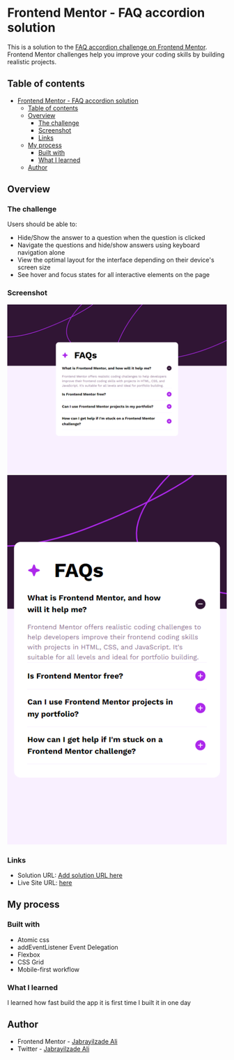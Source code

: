 # Frontend Mentor - FAQ accordion solution

This is a solution to the [FAQ accordion challenge on Frontend Mentor](https://www.frontendmentor.io/challenges/faq-accordion-wyfFdeBwBz). Frontend Mentor challenges help you improve your coding skills by building realistic projects. 

## Table of contents

- [Frontend Mentor - FAQ accordion solution](#frontend-mentor---faq-accordion-solution)
  - [Table of contents](#table-of-contents)
  - [Overview](#overview)
    - [The challenge](#the-challenge)
    - [Screenshot](#screenshot)
    - [Links](#links)
  - [My process](#my-process)
    - [Built with](#built-with)
    - [What I learned](#what-i-learned)
  - [Author](#author)


## Overview

### The challenge

Users should be able to:

- Hide/Show the answer to a question when the question is clicked
- Navigate the questions and hide/show answers using keyboard navigation alone
- View the optimal layout for the interface depending on their device's screen size
- See hover and focus states for all interactive elements on the page

### Screenshot

![](./design/my-design/desktop.png)
![](./design/my-design/mobile.png)

### Links

- Solution URL: [Add solution URL here](https://www.frontendmentor.io/solutions/faq-accordion-using-js-and-css-grid-jjV4QtVA2R)
- Live Site URL: [here](https://faq-accordion-by-frontendmentor.netlify.app/)

## My process

### Built with

- Atomic css
- addEventListener Event Delegation
- Flexbox
- CSS Grid
- Mobile-first workflow

### What I learned

I learned how fast build the app it is first time I built it in one day

## Author

- Frontend Mentor - [Jabrayilzade Ali](https://www.frontendmentor.io/profile/jabrayilzadeali)
- Twitter - [Jabrayilzade Ali](https://twitter.com/JabrayilzadeAli)
